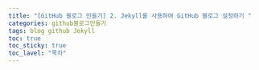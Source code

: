 ```yaml
---
title: "[GitHub 블로그 만들기] 2. Jekyll를 사용하여 GitHub 블로그 설정하기 "
categories: github블로그만들기
tags: blog github Jekyll
toc: true
toc_sticky: true
toc_lavel: "목차"
---
```

